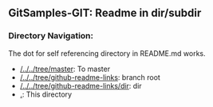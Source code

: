 ## GitSamples-GIT: Readme in dir/subdir
### Directory Navigation: 
The dot for self referencing directory in README.md works.
* [/../../tree/master](/../../tree/master): To master
* [/../../tree/github-readme-links](/../../tree/github-readme-links): branch root
* [/../../tree/github-readme-links/dir](/../../tree/github-readme-links/dir): dir
* [.](.): This directory
